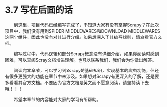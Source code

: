 # 3.7 写在后面的话
&emsp;&emsp;到这里，项目代码已经编写完成了，不知道大家有没有掌握Scrapy？在此次项目中，我们没有用到SPIDER MIDDLEWARES和DOWNLOAD MIDDLEWARES这两个组件，因此也没有对其进行介绍。如果想深入了其编写规则，请查看官方文档。

&emsp;&emsp;编写过程中，代码逻辑和部分Scrapy概念没有详细介绍，如果你阅读时感到困难，可以查阅Scray文档增进理解。也可以联系我们，我们会为你做出解答。

&emsp;&emsp;阅读完本章节，可以学习到Scrapy的基础知识，实现基本的爬虫功能，但还有很多更强大的功能在章节中未涉及。如果想对Scrapy有更深入的了解，还是要多看看其官方文档。不要因为官方文档是英文而不愿意阅读，请坚持读下去哦！！！

&emsp;&emsp;希望本章节的内容能对大家的学习有所帮助。

